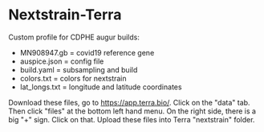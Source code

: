 # Nextstrain-Terra

Custom profile for CDPHE augur builds:
- MN908947.gb = covid19 reference gene
- auspice.json = config file
- build.yaml = subsampling and build
- colors.txt = colors for nextstrain
- lat_longs.txt = longitude and latitude coordinates

Download these files, go to https://app.terra.bio/. Click on the "data" tab. Then click "files" at the bottom left hand menu. On the right side, there is a big "+" sign.  Click on that. Upload these files into Terra "nextstrain" folder.
